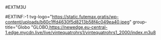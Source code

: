 #EXTM3U

#EXTINF:-1 tvg-logo="https://static.futemax.gratis/wp-content/uploads/b60c1ffd4630f5d8213b58f4c049ea40.jpeg"
 group-title="Globo "GLOBO,https://newedge.eu-central-1.edge.mycdn.live/live/vintequatrohrs1/vintequatrohrs1_2000/index.m3u8
